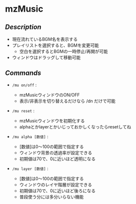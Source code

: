 
# mzMusic
## *Description*
* 現在流れているBGM名を表示する
* プレイリストを選択すると、BGMを変更可能
    * 空白を選択するとBGMの一時停止/再開が可能
* ウィンドウはドラッグして移動可能

## *Commands*
* `/mu on/off` : 
	* mzMusicウィンドウのON/OFF
	* 表示/非表示を切り替えるだけなら /dn だけで可能

* `/mu reset` : 
	* mzMusicウィンドウを初期化する
	* alphaとかlayerとかいじっておかしくなったらresetしてね

* `/mu alpha [数値]` : 
	* [数値]は0～100の範囲で指定する
	* ウィンドウ背景の透過率が設定できる
	* 初期値は70で、0に近いほど透明になる

* `/mu layer [数値]` : 
	* [数値]は0～100の範囲で指定する
	* ウィンドウのレイヤ階層が設定できる
	* 初期値は70で、0に近いほど後ろになる
	* 普段使う分には多分いらない機能
